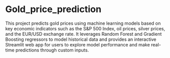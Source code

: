 # Gold_price_prediction
This project predicts gold prices using machine learning models based on key economic indicators such as the S&P 500 Index, oil prices, silver prices, and the EUR/USD exchange rate. It leverages Random Forest and Gradient Boosting regressors to model historical data and provides an interactive Streamlit web app for users to explore model performance and make real-time predictions through custom inputs.
